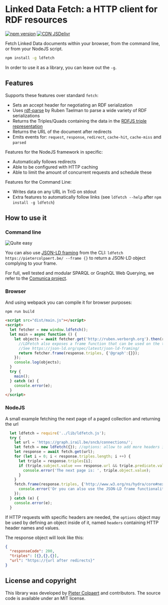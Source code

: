 # Linked Data Fetch: a HTTP client for RDF resources

[![npm version](https://badge.fury.io/js/ldfetch.svg)](https://badge.fury.io/js/ldfetch) [![CDN JSDelivr](https://data.jsdelivr.com/v1/package/npm/ldfetch/badge)](https://cdn.jsdelivr.net/npm/ldfetch/dist/main.js)

Fetch Linked Data documents within your browser, from the command line, or from your NodeJS script.

```bash
npm install -g ldfetch
```
In order to use it as a library, you can leave out the `-g`.

## Features

Supports these features over standard `fetch`:
 * Sets an accept header for negotiating an RDF serialization
 * Uses [rdf-parse](https://github.com/rubensworks/rdf-parse.js) by Ruben Taelman to parse a wide variety of RDF serializations
 * Returns the Triples/Quads containing the data in the [RDFJS triple representation](http://rdf.js.org/)
 * Returns the URL of the document after redirects
 * Emits events for: `request`, `response`, `redirect`, `cache-hit`, `cache-miss` and `parsed`

Features for the NodeJS framework in specific:
 * Automatically follows redirects
 * Able to be configured with HTTP caching
 * Able to limit the amount of concurrent requests and schedule these

Features for the Command Line:
 * Writes data on any URL in TriG on stdout
 * Extra features to automatically follow links (see `ldfetch --help` after `npm install -g ldfetch`)

## How to use it

### Command line

![Quite easy](https://raw.githubusercontent.com/pietercolpaert/ldfetch/master/tty.gif "Straightforward to use this on a CLI")

You can also use [JSON-LD framing](https://json-ld.org/spec/latest/json-ld-framing/) from the CLI: `ldfetch https://pietercolpaert.be/ --frame {}` to return a JSON-LD object complying to your frame.

For full, well tested and modular SPARQL or GraphQL Web Querying, we refer to the [Comunica project](http://comunica.linkeddatafragments.org).

### Browser

And using webpack you can compile it for browser purposes:
```bash
npm run build
```

```html
<script src="dist/main.js"></script>
<script>
  let fetcher = new window.ldfetch();
  let main = async function () {
    let objects = await fetcher.get('http://ruben.verborgh.org').then(response => {
      //LDFetch also exposes a frame function that can be used on the triples
      //See https://json-ld.org/spec/latest/json-ld-framing/
      return fetcher.frame(response.triples, {'@graph':{}});
    });
    console.log(objects);
  }
  try {
    main();
  } catch (e) {
    console.error(e);
  }
</script>
```

### NodeJS

A small example fetching the next page of a paged collection and returning the url
```javascript
  let ldfetch = require('../lib/ldfetch.js');
  try {
    let url = 'https://graph.irail.be/sncb/connections/';
    let fetch = new ldfetch({}); //options: allow to add more headers if needed
    let response = await fetch.get(url); 
    for (let i = 0; i < response.triples.length; i ++) {
      let triple = response.triples[i];
      if (triple.subject.value === response.url && triple.predicate.value === 'http://www.w3.org/ns/hydra/core#next') {
        console.error('The next page is: ', triple.object.value);
      }
    }
    fetch.frame(response.triples, {'http://www.w3.org/ns/hydra/core#next': {}}).then(object => {
      console.error('Or you can also use the JSON-LD frame functionality to get what you want in a JS object', object);
    });
  } catch (e) {
    console.error(e);
  }
```
  
If HTTP requests with specific headers are needed, the `options` object may be used by defining an object inside of it, named `headers` containing HTTP header names and values.

The response object will look like this:
```json
{
  "responseCode": 200,
  "triples": [{},{},{}],
  "url": "https://{url after redirects}"
}
```

## License and copyright

This library was developed by [Pieter Colpaert](https://pietercolpaert.be) and contributors. The source code is available under an MIT license.

